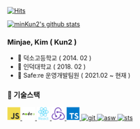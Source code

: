 [![Hits](https://hits.seeyoufarm.com/api/count/incr/badge.svg?url=https://github.com/minKun2)](https://hits.seeyoufarm.com)

[![minKun2's github stats](https://github-readme-stats.vercel.app/api?username=minKun2)](https://github.com/junilhwang)

### Minjae, Kim ( Kun2 )

- :school: 덕소고등학교 ( 2014. 02 )
- :school: 인덕대학교   ( 2018. 02 )
- :office: Safe:re 운영개발팀원 ( 2021.02 ~ 현재 )

### 🔭 기술스택
<p align="left">  
  <a href="https://developer.mozilla.org/en-US/docs/Web/JavaScript" target="_blank"> 
    <img src="https://raw.githubusercontent.com/devicons/devicon/master/icons/javascript/javascript-original.svg" alt="javascript" width="30" height="30"/> 
  </a> 
  <a href="https://nodejs.org" target="_blank"> 
    <img src="https://raw.githubusercontent.com/devicons/devicon/master/icons/nodejs/nodejs-original-wordmark.svg" alt="nodejs" width="30" height="30"/>
  </a>
  <a href="https://reactjs.org/" target="_blank"> 
    <img src="https://raw.githubusercontent.com/devicons/devicon/master/icons/react/react-original-wordmark.svg" alt="react" width="30" height="30"/>
  </a>
  <a href="https://redux.js.org" target="_blank">
    <img src="https://raw.githubusercontent.com/devicons/devicon/master/icons/redux/redux-original.svg" alt="redux" width="30" height="30"/>
  </a> 
  <a href="https://www.typescriptlang.org/" target="_blank"> 
    <img src="https://raw.githubusercontent.com/devicons/devicon/master/icons/typescript/typescript-original.svg" alt="typescript" width="30" height="30"/>
  </a>
  <a href="https://git-scm.com/" target="_blank">
<img src="https://www.vectorlogo.zone/logos/git-scm/git-scm-icon.svg" alt="git" width="30" height="30"/>
</a>
  <a href="https://aws.amazon.com/" target="_blank">
    <img src="https://www.vectorlogo.zone/logos/amazon/amazon-tile.svg" alt="asw" width="30" height="30"/>
  </a>
  <a href="https://spring.io/tools" target="_blank">
    <img src="https://www.vectorlogo.zone/logos/springio/springio-icon.svg" alt="sts" width="30" height="30"/>
  </a>
</p>
    <br/>
